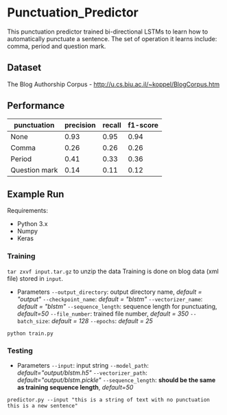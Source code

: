 # Punctuation_Predictor
This punctuation predictor trained bi-directional LSTMs to learn how to automatically punctuate a sentence. The set of operation it learns include: comma, period and question mark.

## Dataset
The Blog Authorship Corpus - http://u.cs.biu.ac.il/~koppel/BlogCorpus.htm

## Performance
punctuation   | precision  | recall | f1-score
--------------|-------|-------| --------
None          | 0.93  |  0.95 |  0.94
Comma         | 0.26  |  0.26 |  0.26
Period        | 0.41  |  0.33 |  0.36
Question mark | 0.14  |  0.11 |  0.12

## Example Run
Requirements:
- Python 3.x
- Numpy
- Keras

### Training
`tar zxvf input.tar.gz` to unzip the data
Training is done on blog data (xml file) stored in `input`.
- Parameters
`--output_directory`: output directory name, _default = "output"_
`--checkpoint_name`: _default = "blstm"_
`--vectorizer_name`: _default = "blstm"_
`--sequence_length`: sequence length for punctuating, _default=50_
`--file_number`: trained file number, _default = 350_
`--batch_size`: _default = 128_
`--epochs`: _default = 25_

`python train.py `

### Testing
- Parameters
`--input`: input string
`--model_path`: _default="output/blstm.h5"_
`--vectorizer_path`: _default="output/blstm.pickle"_
`--sequence_length`: __should be the same as training sequence length__, _default=50_

`predictor.py --input "this is a string of text with no punctuation this is a new sentence"`


